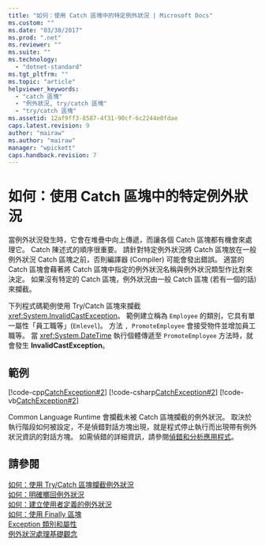 ```yaml
---
title: "如何：使用 Catch 區塊中的特定例外狀況 | Microsoft Docs"
ms.custom: ""
ms.date: "03/30/2017"
ms.prod: ".net"
ms.reviewer: ""
ms.suite: ""
ms.technology: 
  - "dotnet-standard"
ms.tgt_pltfrm: ""
ms.topic: "article"
helpviewer_keywords: 
  - "catch 區塊"
  - "例外狀況, try/catch 區塊"
  - "try/catch 區塊"
ms.assetid: 12af9ff3-8587-4f31-90cf-6c2244e0fdae
caps.latest.revision: 9
author: "mairaw"
ms.author: "mairaw"
manager: "wpickett"
caps.handback.revision: 7
---
```

# 如何：使用 Catch 區塊中的特定例外狀況
當例外狀況發生時，它會在堆疊中向上傳遞，而讓各個 Catch 區塊都有機會來處理它。  Catch 陳述式的順序很重要。  請針對特定例外狀況將 Catch 區塊放在一般例外狀況 Catch 區塊之前，否則編譯器 \(Compiler\) 可能會發出錯誤。  適當的 Catch 區塊會藉著將 Catch 區塊中指定的例外狀況名稱與例外狀況類型作比對來決定。  如果沒有特定的 Catch 區塊，例外狀況由一般 Catch 區塊 \(若有一個的話\) 來攔截。  
  
 下列程式碼範例使用 Try\/Catch 區塊來攔截 <xref:System.InvalidCastException>。  範例建立稱為 `Employee` 的類別，它具有單一屬性「員工職等」\(`Emlevel`\)。  方法 `, PromoteEmployee` 會接受物件並增加員工職等。  當 <xref:System.DateTime> 執行個體傳遞至 `PromoteEmployee` 方法時，就會發生 **InvalidCastException**。  
  
## 範例  
 [!code-cpp[CatchException#2](../../../samples/snippets/cpp/VS_Snippets_CLR/CatchException/CPP/catchexception1.cpp#2)]
 [!code-csharp[CatchException#2](../../../samples/snippets/csharp/VS_Snippets_CLR/CatchException/CS/catchexception1.cs#2)]
 [!code-vb[CatchException#2](../../../samples/snippets/visualbasic/VS_Snippets_CLR/CatchException/VB/catchexception1.vb#2)]  
  
 Common Language Runtime 會攔截未被 Catch 區塊攔截的例外狀況。  取決於執行階段如何被設定，不是偵錯對話方塊出現，就是程式停止執行而出現帶有例外狀況資訊的對話方塊。  如需偵錯的詳細資訊，請參閱[偵錯和分析應用程式](../../../docs/framework/debug-trace-profile/index.md)。  
  
## 請參閱  
 [如何：使用 Try\/Catch 區塊攔截例外狀況](../../../docs/standard/exceptions/how-to-use-the-try-catch-block-to-catch-exceptions.md)   
 [如何：明確擲回例外狀況](../../../docs/standard/exceptions/how-to-explicitly-throw-exceptions.md)   
 [如何：建立使用者定義的例外狀況](../../../docs/standard/exceptions/how-to-create-user-defined-exceptions.md)   
 [如何：使用 Finally 區塊](../../../docs/standard/exceptions/how-to-use-finally-blocks.md)   
 [Exception 類別和屬性](../../../docs/standard/exceptions/exception-class-and-properties.md)   
 [例外狀況處理基礎觀念](../../../docs/standard/exceptions/exception-handling-fundamentals.md)
